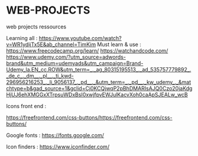 # WEB-PROJECTS
web projects ressources

Learning all : 
https://www.youtube.com/watch?v=WR1ydijTx5E&ab_channel=TimKim
Must learn & use : 
https://www.freecodecamp.org/learn/
https://watchandcode.com/
https://www.udemy.com/?utm_source=adwords-brand&utm_medium=udemyads&utm_campaign=Brand-Udemy_la.EN_cc.ROW&utm_term=_._ag_80315195513_._ad_535757779892_._de_c_._dm__._pl__._ti_kwd-296956216253_._li_9056137_._pd__._&utm_term=_._pd__._kw_udemy_._&matchtype=b&gad_source=1&gclid=Cj0KCQjwqP2pBhDMARIsAJQ0Czo20jaKdgHjUJ6ehXMGGxXTrpsuWDxBsI0xwjfpvEWJulKacvXoh0caApSJEALw_wcB

Icons front end :

https://freefrontend.com/css-buttons/https://freefrontend.com/css-buttons/

Google fonts : 
https://fonts.google.com/

Icon finders : 
https://www.iconfinder.com/
